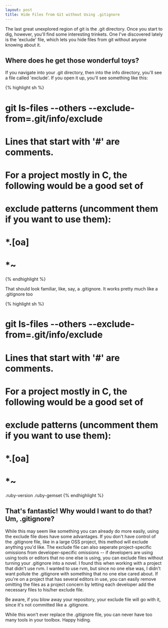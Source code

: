 ```yaml
---
layout: post
title: Hide Files from Git without Using .gitignore
---
```


The last great unexplored region of git is the .git directory. Once you start to dig, however, you'll find some interesting trinkets. One I've discovered lately is the 'exclude' file, which lets you hide files from git without anyone knowing about it.

## Where does he get those wonderful toys?

If you navigate into your .git directory, then into the info directory, you'll see a file called 'exclude'. If you open it up, you'll see something like this:

{% highlight sh %}
# git ls-files --others --exclude-from=.git/info/exclude
# Lines that start with '#' are comments.
# For a project mostly in C, the following would be a good set of
# exclude patterns (uncomment them if you want to use them):
# *.[oa]
# *~
{% endhighlight %}

That should look familiar, like, say, a .gitignore. It works pretty much like a .gitignore too

{% highlight sh %}
# git ls-files --others --exclude-from=.git/info/exclude
# Lines that start with '#' are comments.
# For a project mostly in C, the following would be a good set of
# exclude patterns (uncomment them if you want to use them):
# *.[oa]
# *~
.ruby-version
.ruby-gemset
{% endhighlight %}

## That's fantastic! Why would I want to do that? Um, .gitignore?

While this may seem like something you can already do more easily, using the exclude file does have some advantages. If you don't have control of the .gitignore file, like in a large OSS project, this method will exclude anything you'd like. The exclude file can also seperate project-specific omissions from developer-specific omissions -- if developers are using using tools or editors that no one else is using, you can exclude files without turning your .gitignore into a novel. I found this when working with a project that didn't use rvm. I wanted to use rvm, but since no one else was, I didn't want pollute the .gitignore with something that no one else cared about. If you're on a project that has several editors in use, you can easily remove omitting the files as a project concern by letting each developer add the necessary files to his/her exclude file. 

Be aware, if you blow away your repository, your exclude file will go with it, since it's not committed like a .gitignore.  

While this won't ever replace the .gitignore file, you can never have too many tools in your toolbox. Happy hiding.

[before]: http://michaeljosephkramer.com/images/git-exclude.png
[after]: http://michaeljosephkramer.com/images/git-exclude-content.png
